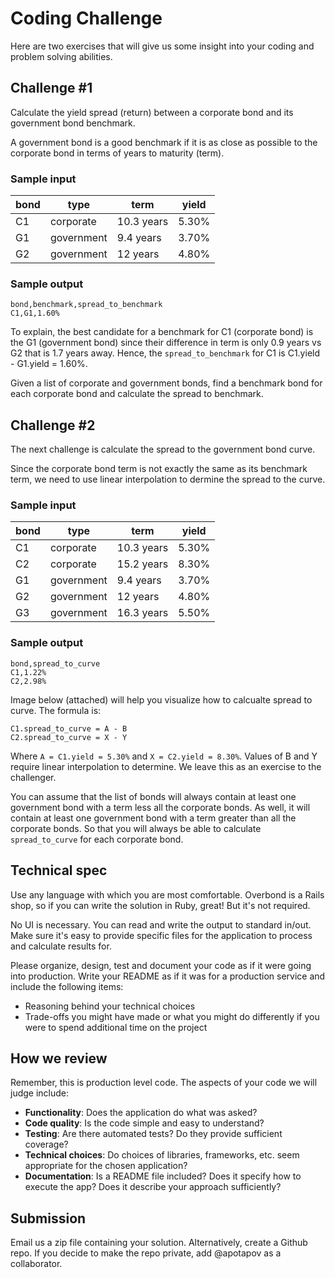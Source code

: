 # Coding Challenge

Here are two exercises that will give us some insight into your coding and problem solving abilities. 

## Challenge #1

Calculate the yield spread (return) between a corporate bond and its government bond benchmark. 

A government bond is a good benchmark if it is as close as possible to the corporate bond in terms of years to maturity (term).

### Sample input

| bond   | type       | term        | yield |
|--------|------------|-------------|-------|
| C1     | corporate  | 10.3 years  | 5.30% |
| G1     | government | 9.4 years   | 3.70% |
| G2     | government | 12 years    | 4.80% |

### Sample output

```
bond,benchmark,spread_to_benchmark
C1,G1,1.60%
```

To explain, the best candidate for a benchmark for C1 (corporate bond) is the G1 (government bond) since their difference in term is only 0.9 years vs G2 that is 1.7 years away. Hence, the `spread_to_benchmark` for C1 is C1.yield - G1.yield = 1.60%.

Given a list of corporate and government bonds, find a benchmark bond for each corporate bond and calculate the spread to benchmark.

## Challenge #2

The next challenge is calculate the spread to the government bond curve.

Since the corporate bond term is not exactly the same as its benchmark term, we need to use linear interpolation to dermine the spread to the curve.

### Sample input

| bond   | type       | term        | yield |
|--------|------------|-------------|-------|
| C1     | corporate  | 10.3 years  | 5.30% |
| C2     | corporate  | 15.2 years  | 8.30% |
| G1     | government | 9.4 years   | 3.70% |
| G2     | government | 12 years    | 4.80% |
| G3     | government | 16.3 years  | 5.50% |

### Sample output

```
bond,spread_to_curve
C1,1.22%
C2,2.98%
```

Image below (attached) will help you visualize how to calcualte spread to curve. The formula is:

```
C1.spread_to_curve = A - B
C2.spread_to_curve = X - Y
```

Where `A = C1.yield = 5.30%` and `X = C2.yield = 8.30%`. Values of B and Y require linear interpolation to determine. We leave this as an exercise to the challenger.

You can assume that the list of bonds will always contain at least one government bond with a term less all the corporate bonds. As well, it will contain at least one government bond with a term greater than all the corporate bonds. So that you will always be able to calculate `spread_to_curve` for each corporate bond.

## Technical spec

Use any language with which you are most comfortable. Overbond is a Rails shop, so if you can write the solution in Ruby, great! But it's not required.

No UI is necessary. You can read and write the output to standard in/out. Make sure it's easy to provide specific files for the application to process and calculate results for.

Please organize, design, test and document your code as if it were going into production. Write your README as if it was for a production service and include the following items:

* Reasoning behind your technical choices
* Trade-offs you might have made or what you might do differently if you were to spend additional time on the project

## How we review

Remember, this is production level code. The aspects of your code we will judge include:

* **Functionality**: Does the application do what was asked?
* **Code quality**: Is the code simple and easy to understand?
* **Testing**: Are there automated tests? Do they provide sufficient coverage?
* **Technical choices**: Do choices of libraries, frameworks, etc. seem appropriate for the chosen application?
* **Documentation**: Is a README file included? Does it specify how to execute the app? Does it describe your approach sufficiently?

## Submission

Email us a zip file containing your solution. Alternatively, create a Github repo. If you decide to make the repo private, add @apotapov as a collaborator. 